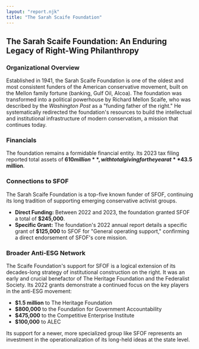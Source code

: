 ```yaml
---
layout: "report.njk"
title: "The Sarah Scaife Foundation"
---
```


## The Sarah Scaife Foundation: An Enduring Legacy of Right-Wing Philanthropy

### Organizational Overview

Established in 1941, the Sarah Scaife Foundation is one of the oldest and most consistent funders of the American conservative movement, built on the Mellon family fortune (banking, Gulf Oil, Alcoa). The foundation was transformed into a political powerhouse by Richard Mellon Scaife, who was described by the *Washington Post* as a "funding father of the right." He systematically redirected the foundation's resources to build the intellectual and institutional infrastructure of modern conservatism, a mission that continues today.

### Financials

The foundation remains a formidable financial entity. Its 2023 tax filing reported total assets of **$610 million**, with total giving for the year at **$43.5 million**.

### Connections to SFOF

The Sarah Scaife Foundation is a top-five known funder of SFOF, continuing its long tradition of supporting emerging conservative activist groups.

* **Direct Funding:** Between 2022 and 2023, the foundation granted SFOF a total of **$245,000**.
* **Specific Grant:** The foundation's 2022 annual report details a specific grant of **$125,000** to SFOF for "General operating support," confirming a direct endorsement of SFOF's core mission.

### Broader Anti-ESG Network

The Scaife Foundation's support for SFOF is a logical extension of its decades-long strategy of institutional construction on the right. It was an early and crucial benefactor of The Heritage Foundation and the Federalist Society. Its 2022 grants demonstrate a continued focus on the key players in the anti-ESG movement:

* **$1.5 million** to The Heritage Foundation
* **$800,000** to the Foundation for Government Accountability
* **$475,000** to the Competitive Enterprise Institute
* **$100,000** to ALEC

Its support for a newer, more specialized group like SFOF represents an investment in the operationalization of its long-held ideas at the state level.

